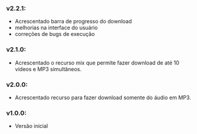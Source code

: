 ### v2.2.1:

- Acrescentado barra de progresso do download
- melhorias na interface do usuário
- correções de bugs de execução

### v2.1.0:

- Acrescentado o recurso mix que permite fazer download de até 10 vídeos e MP3 simultâneos.

### v2.0.0:

- Acrescentado recurso para fazer download somente do áudio em MP3.

### v1.0.0:

- Versão inicial
